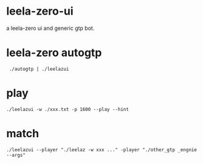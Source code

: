 # leela-zero-ui
a leela-zero ui and generic gtp bot.
# leela-zero autogtp
``` ./autogtp | ./leelazui```
# play
```./leelazui -w ./xxx.txt -p 1600 --play --hint  ```
# match
```./leelazui --player "./leelaz -w xxx ..." -player "./other_gtp _engnie --args"  ```
